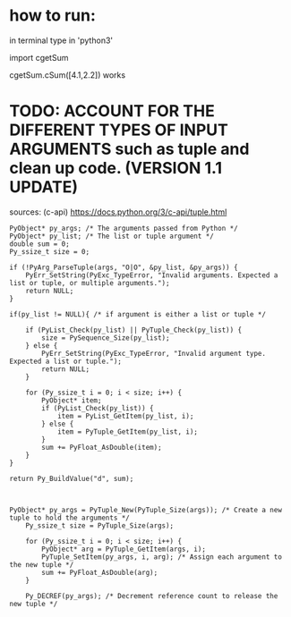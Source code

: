 # how to run:

in terminal type in 'python3'

import cgetSum

cgetSum.cSum([4.1,2.2]) works

# TODO: ACCOUNT FOR THE DIFFERENT TYPES OF INPUT ARGUMENTS such as tuple and clean up code. (VERSION 1.1 UPDATE)

sources: (c-api)
https://docs.python.org/3/c-api/tuple.html

    PyObject* py_args; /* The arguments passed from Python */
    PyObject* py_list; /* The list or tuple argument */
    double sum = 0;
    Py_ssize_t size = 0;

    if (!PyArg_ParseTuple(args, "O|O", &py_list, &py_args)) {
        PyErr_SetString(PyExc_TypeError, "Invalid arguments. Expected a list or tuple, or multiple arguments.");
        return NULL;
    }

    if(py_list != NULL){ /* if argument is either a list or tuple */

        if (PyList_Check(py_list) || PyTuple_Check(py_list)) {
            size = PySequence_Size(py_list);
        } else {
            PyErr_SetString(PyExc_TypeError, "Invalid argument type. Expected a list or tuple.");
            return NULL;
        }

        for (Py_ssize_t i = 0; i < size; i++) {
            PyObject* item;
            if (PyList_Check(py_list)) {
                item = PyList_GetItem(py_list, i);
            } else {
                item = PyTuple_GetItem(py_list, i);
            }
            sum += PyFloat_AsDouble(item);
        }
    }

    return Py_BuildValue("d", sum);



    PyObject* py_args = PyTuple_New(PyTuple_Size(args)); /* Create a new tuple to hold the arguments */
        Py_ssize_t size = PyTuple_Size(args);

        for (Py_ssize_t i = 0; i < size; i++) {
            PyObject* arg = PyTuple_GetItem(args, i);
            PyTuple_SetItem(py_args, i, arg); /* Assign each argument to the new tuple */
            sum += PyFloat_AsDouble(arg);
        }

        Py_DECREF(py_args); /* Decrement reference count to release the new tuple */